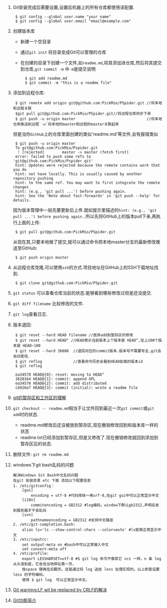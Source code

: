 1. Git安装完成后需要设置,设置后机器上的所有仓库都使用该配置.

		$ git config --global user.name "your name"
		$ git config --global user.email "email@example.com"
2. 创建版本库
	- 新建一个空目录
	- 通过`git init` 将目录变成Git可以管理的仓库
	- 在创建的目录下创建一个文件,如`readme.md`,将其添加进仓库,然后将其提交到仓库,`git commit -m` 中`-m`是提交说明
			
			$ git add readme.md
			$ git commit -m "this is a readme file"

3. 添加到远程仓库:
		
		$ git remote add origin git@github.com:PickMio/PSpider.git //将本地和远程关联 
		$git pull git@github.com:PickMio/PSpider.git//将远程仓库同步下来
		$ git push -u origin master                                //将本地仓库推送到远程`-u`将本地的master和远程的master关联起来
	但是当你`GitHub`上的仓库里面创建的类似'readme.md'等文件,会有报错类似
		
		$ git push -u origin master
		To git@github.com:PickMio/Pspider.git
		 ! [rejected]        master -> master (fetch first)
		error: failed to push some refs to 'git@github.com:PickMio/Pspider.git'
		hint: Updates were rejected because the remote contains work that you do
		hint: not have locally. This is usually caused by another repository pushing
		hint: to the same ref. You may want to first integrate the remote changes
		hint: (e.g., 'git pull ...') before pushing again.
		hint: See the 'Note about fast-forwards' in 'git push --help' for details.
	因为版本管理中一般先要更新后上传.就如提示里描述的`hint: (e.g., 'git pull ...') before pushing again.`.所以先将GitHub上的版本pull下来,再执行上面的上传:
		
		$ git pull git@github.com:PickMio/PSpider.git
	从现在其,只要本地做了提交,就可以通过命令把本地master分支的最新修改推送至GitHub:

		$ git push origin master

4. 从远程仓库克隆,可以使用`ssh`的方式.项目地址在GitHub上的SSH下载地址找到.

		$ git clone git@github.com:PickMio/PSpider.git

5. `git status` 可以查看仓库当前的状态.能够看到哪些修改过但是还没提交.
6. `git diff filename` 比较修改的文件.
7. `git log`查看日志.
8. 版本退回:

		$ git reset --hard HEAD filename //放弃add到暂存区的修改 
		$ git reset --hard HEAD^ //HEAD表示当前版本上个版本是 HEAD^,往上100个版本是 HEAD~100
		$ git reset --hard 36888  //退回对应的commit版本.版本号不需要写全,git会自动查找.
		$ git reflog              //查看命令历史会看到HEAD前面的版本id
		$ git reflog

		ea34578 HEAD@{0}: reset: moving to HEAD^
		3628164 HEAD@{1}: commit: append GPL
		ea34578 HEAD@{2}: commit: add distributed
		cb926e7 HEAD@{3}: commit (initial): wrote a readme file

9. [git的暂存区和工作区的理解](http://dwz.cn/2iD47N)
10. `git checkout -- readme.md`相当于让文件回到最近一次`git commit`或`git add`时的状态.
	- readme.md修改后还没被放到暂存区,现在撤销修改回到和版本库一样的状态
	- readme.txt已经添加到暂存区,但是又修改了.现在撤销修改就回到添加到暂存区后的状态.
11. 删除文件: `git rm readme.md`
12. windows下git bash乱码的问题
	
		解决Windows Git Bash中文乱码问题
		在git 安装目录 etc 下面 添加以下配置信息
		1. /etc/gitconfig：	
			[gui]
				encoding = utf-8 #代码库统一用urf-8,在git gui中可以正常显示中文
			[i18n]
				commitencoding = GB2312 #log编码，window下默认gb2312,声明后发到服务器才不会乱码
			[svn]
				pathnameencoding = GB2312 #支持中文路径
		2. /etc/git-completion.bash:
			alias ls='ls --show-control-chars --color=auto' #ls能够正常显示中文
		3. /etc/inputrc:
			set output-meta on #bash中可以正常输入中文
			set convert-meta off
		4. /etc/profile:
	        export LESSHARSET=utf-8 #$ git log 命令不像其它 vcs 一样，n 条 log 从头滚到底，它会恰当地停在第一页，
			按space 键再往后翻页。这是通过将 log 送给 less 处理实现的。以上即是设置 less 的字符编码，
			使得 $ git log  可以正常显示中文。

13. [Git warning:LF wil be replaced by CRLF的解决](http://blog.csdn.net/feng88724/article/details/11600375)
14. [Git功能简介](http://nulls.cc/git-notes.html)